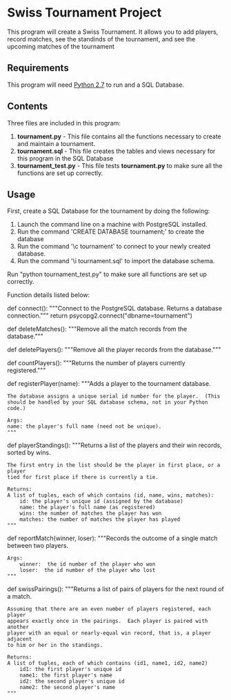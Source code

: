 # Swiss Tournament Project

This program will create a Swiss Tournament.
It allows you to add players, record matches, see the standinds of the tournament, and see the upcoming matches of the tournament

## Requirements
This program will need [Python 2.7](https://www.python.org/downloads/) to run and a SQL Database.

## Contents
Three files are included in this program:
1. **tournament.py** - This file contains all the functions necessary to create and maintain a tournament.
2. **tournament.sql** - This file creates the tables and views necessary for this program in the SQL Database
3. **tournament_test.py** - This file tests **tournament.py** to make sure all the functions are set up correctly.

## Usage
First, create a SQL Database for the tournament by doing the following:
1. Launch the command line on a machine with PostgreSQL installed.
2. Run the command 'CREATE DATABASE tournament;' to create the database
3. Run the command '\c tournament' to connect to your newly created database.
4. Run the command '\i tournament.sql' to import the database schema.

Run "python tournament_test.py" to make sure all functions are set up correctly.

Function details listed below:

def connect():
	"""Connect to the PostgreSQL database.  Returns a database connection."""
	return psycopg2.connect("dbname=tournament")


def deleteMatches():
	"""Remove all the match records from the database."""

def deletePlayers():
	"""Remove all the player records from the database."""

def countPlayers():
	"""Returns the number of players currently registered."""
	
def registerPlayer(name):
	"""Adds a player to the tournament database.
  
	The database assigns a unique serial id number for the player.  (This
	should be handled by your SQL database schema, not in your Python code.)
  
	Args:
	name: the player's full name (need not be unique).
	"""


def playerStandings():
	"""Returns a list of the players and their win records, sorted by wins.

	The first entry in the list should be the player in first place, or a player
	tied for first place if there is currently a tie.

	Returns:
	A list of tuples, each of which contains (id, name, wins, matches):
        id: the player's unique id (assigned by the database)
        name: the player's full name (as registered)
        wins: the number of matches the player has won
        matches: the number of matches the player has played
	"""

def reportMatch(winner, loser):
	"""Records the outcome of a single match between two players.

	Args:
		winner:  the id number of the player who won
		loser:  the id number of the player who lost
	"""
 
 
def swissPairings():
	"""Returns a list of pairs of players for the next round of a match.
 
	Assuming that there are an even number of players registered, each player
	appears exactly once in the pairings.  Each player is paired with another
	player with an equal or nearly-equal win record, that is, a player adjacent
	to him or her in the standings.
  
	Returns:
	A list of tuples, each of which contains (id1, name1, id2, name2)
		id1: the first player's unique id
        name1: the first player's name
        id2: the second player's unique id
        name2: the second player's name
    """